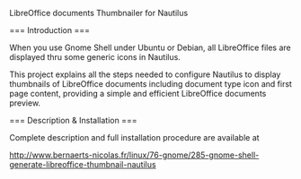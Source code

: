 LibreOffice documents Thumbnailer for Nautilus

=== Introduction ===

When you use Gnome Shell under Ubuntu or Debian, all LibreOffice files are displayed thru some generic icons in Nautilus.

This project explains all the steps needed to configure Nautilus to display thumbnails of LibreOffice documents
including document type icon and first page content, providing a simple and efficient LibreOffice documents preview.

=== Description & Installation ===

Complete description and full installation procedure are available at

http://www.bernaerts-nicolas.fr/linux/76-gnome/285-gnome-shell-generate-libreoffice-thumbnail-nautilus
